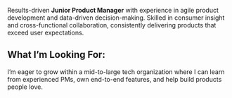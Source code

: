 

Results-driven **Junior Product Manager** with experience in agile product development and data-driven decision-making. Skilled in consumer insight and cross-functional collaboration, consistently delivering products that exceed user expectations.


## What I’m Looking For:
I’m eager to grow within a mid-to-large tech organization where I can learn from experienced PMs, own end-to-end features, and help build products people love.


